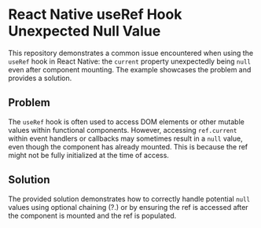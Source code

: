 # React Native useRef Hook Unexpected Null Value

This repository demonstrates a common issue encountered when using the `useRef` hook in React Native: the `current` property unexpectedly being `null` even after component mounting. The example showcases the problem and provides a solution.

## Problem

The `useRef` hook is often used to access DOM elements or other mutable values within functional components. However, accessing `ref.current` within event handlers or callbacks may sometimes result in a `null` value, even though the component has already mounted. This is because the ref might not be fully initialized at the time of access.

## Solution

The provided solution demonstrates how to correctly handle potential `null` values using optional chaining (?.) or by ensuring the ref is accessed after the component is mounted and the ref is populated.